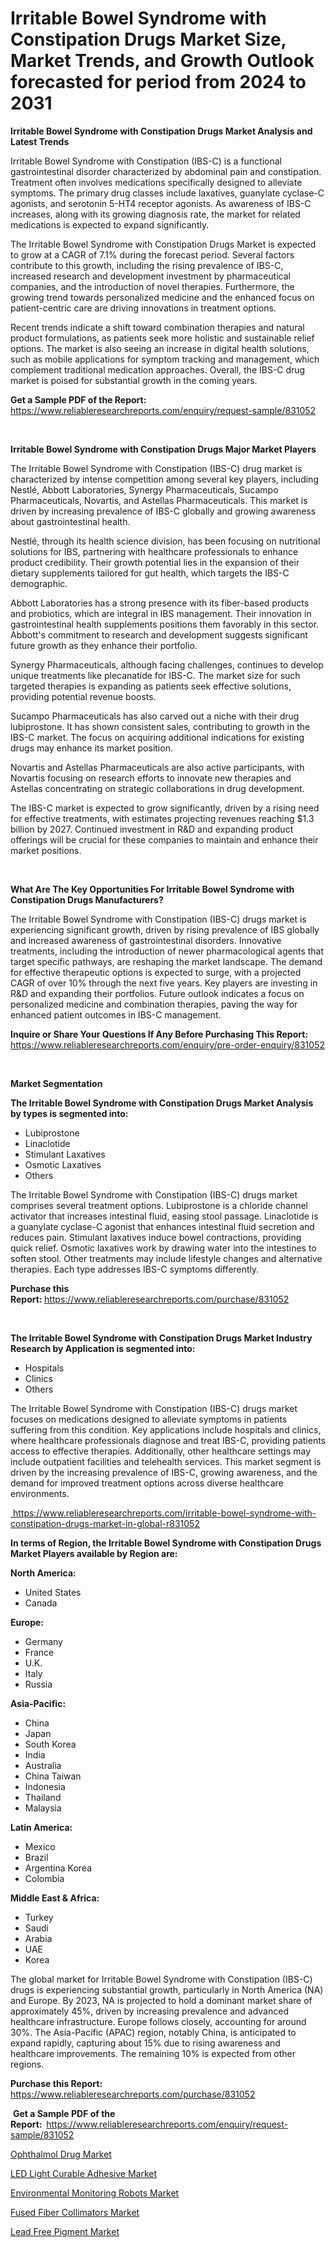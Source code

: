 <p><h1>Irritable Bowel Syndrome with Constipation Drugs Market Size, Market Trends, and Growth Outlook forecasted for period from 2024 to 2031</h1></p><p><strong>Irritable Bowel Syndrome with Constipation Drugs Market Analysis and Latest Trends</strong></p>
<p><p>Irritable Bowel Syndrome with Constipation (IBS-C) is a functional gastrointestinal disorder characterized by abdominal pain and constipation. Treatment often involves medications specifically designed to alleviate symptoms. The primary drug classes include laxatives, guanylate cyclase-C agonists, and serotonin 5-HT4 receptor agonists. As awareness of IBS-C increases, along with its growing diagnosis rate, the market for related medications is expected to expand significantly.</p><p>The Irritable Bowel Syndrome with Constipation Drugs Market is expected to grow at a CAGR of 7.1% during the forecast period. Several factors contribute to this growth, including the rising prevalence of IBS-C, increased research and development investment by pharmaceutical companies, and the introduction of novel therapies. Furthermore, the growing trend towards personalized medicine and the enhanced focus on patient-centric care are driving innovations in treatment options.</p><p>Recent trends indicate a shift toward combination therapies and natural product formulations, as patients seek more holistic and sustainable relief options. The market is also seeing an increase in digital health solutions, such as mobile applications for symptom tracking and management, which complement traditional medication approaches. Overall, the IBS-C drug market is poised for substantial growth in the coming years.</p></p>
<p><strong>Get a Sample PDF of the Report:&nbsp;</strong> <a href="https://www.reliableresearchreports.com/enquiry/request-sample/831052?utm_campaign=1588&utm_medium=2&utm_source=Github&utm_content=ia&utm_term=13102024&utm_id=irritable-bowel-syndrome-with-constipation-drugs">https://www.reliableresearchreports.com/enquiry/request-sample/831052</a></p>
<p>&nbsp;</p>
<p><strong>Irritable Bowel Syndrome with Constipation Drugs Major Market Players</strong></p>
<p><p>The Irritable Bowel Syndrome with Constipation (IBS-C) drug market is characterized by intense competition among several key players, including Nestlé, Abbott Laboratories, Synergy Pharmaceuticals, Sucampo Pharmaceuticals, Novartis, and Astellas Pharmaceuticals. This market is driven by increasing prevalence of IBS-C globally and growing awareness about gastrointestinal health.</p><p>Nestlé, through its health science division, has been focusing on nutritional solutions for IBS, partnering with healthcare professionals to enhance product credibility. Their growth potential lies in the expansion of their dietary supplements tailored for gut health, which targets the IBS-C demographic.</p><p>Abbott Laboratories has a strong presence with its fiber-based products and probiotics, which are integral in IBS management. Their innovation in gastrointestinal health supplements positions them favorably in this sector. Abbott's commitment to research and development suggests significant future growth as they enhance their portfolio.</p><p>Synergy Pharmaceuticals, although facing challenges, continues to develop unique treatments like plecanatide for IBS-C. The market size for such targeted therapies is expanding as patients seek effective solutions, providing potential revenue boosts.</p><p>Sucampo Pharmaceuticals has also carved out a niche with their drug lubiprostone. It has shown consistent sales, contributing to growth in the IBS-C market. The focus on acquiring additional indications for existing drugs may enhance its market position.</p><p>Novartis and Astellas Pharmaceuticals are also active participants, with Novartis focusing on research efforts to innovate new therapies and Astellas concentrating on strategic collaborations in drug development.</p><p>The IBS-C market is expected to grow significantly, driven by a rising need for effective treatments, with estimates projecting revenues reaching $1.3 billion by 2027. Continued investment in R&D and expanding product offerings will be crucial for these companies to maintain and enhance their market positions.</p></p>
<p>&nbsp;</p>
<p><strong>What Are The Key Opportunities For Irritable Bowel Syndrome with Constipation Drugs Manufacturers?</strong></p>
<p><p>The Irritable Bowel Syndrome with Constipation (IBS-C) drugs market is experiencing significant growth, driven by rising prevalence of IBS globally and increased awareness of gastrointestinal disorders. Innovative treatments, including the introduction of newer pharmacological agents that target specific pathways, are reshaping the market landscape. The demand for effective therapeutic options is expected to surge, with a projected CAGR of over 10% through the next five years. Key players are investing in R&D and expanding their portfolios. Future outlook indicates a focus on personalized medicine and combination therapies, paving the way for enhanced patient outcomes in IBS-C management.</p></p>
<p><strong>Inquire or Share Your Questions If Any Before Purchasing This Report:</strong> <a href="https://www.reliableresearchreports.com/enquiry/pre-order-enquiry/831052?utm_campaign=1588&utm_medium=2&utm_source=Github&utm_content=ia&utm_term=13102024&utm_id=irritable-bowel-syndrome-with-constipation-drugs">https://www.reliableresearchreports.com/enquiry/pre-order-enquiry/831052</a></p>
<p>&nbsp;</p>
<p><strong>Market Segmentation</strong></p>
<p><strong>The Irritable Bowel Syndrome with Constipation Drugs Market Analysis by types is segmented into:</strong></p>
<p><ul><li>Lubiprostone</li><li>Linaclotide</li><li>Stimulant Laxatives</li><li>Osmotic Laxatives</li><li>Others</li></ul></p>
<p><p>The Irritable Bowel Syndrome with Constipation (IBS-C) drugs market comprises several treatment options. Lubiprostone is a chloride channel activator that increases intestinal fluid, easing stool passage. Linaclotide is a guanylate cyclase-C agonist that enhances intestinal fluid secretion and reduces pain. Stimulant laxatives induce bowel contractions, providing quick relief. Osmotic laxatives work by drawing water into the intestines to soften stool. Other treatments may include lifestyle changes and alternative therapies. Each type addresses IBS-C symptoms differently.</p></p>
<p><strong>Purchase this Report:&nbsp;</strong><a href="https://www.reliableresearchreports.com/purchase/831052?utm_campaign=1588&utm_medium=2&utm_source=Github&utm_content=ia&utm_term=13102024&utm_id=irritable-bowel-syndrome-with-constipation-drugs">https://www.reliableresearchreports.com/purchase/831052</a></p>
<p>&nbsp;</p>
<p><strong>The Irritable Bowel Syndrome with Constipation Drugs Market Industry Research by Application is segmented into:</strong></p>
<p><ul><li>Hospitals</li><li>Clinics</li><li>Others</li></ul></p>
<p><p>The Irritable Bowel Syndrome with Constipation (IBS-C) drugs market focuses on medications designed to alleviate symptoms in patients suffering from this condition. Key applications include hospitals and clinics, where healthcare professionals diagnose and treat IBS-C, providing patients access to effective therapies. Additionally, other healthcare settings may include outpatient facilities and telehealth services. This market segment is driven by the increasing prevalence of IBS-C, growing awareness, and the demand for improved treatment options across diverse healthcare environments.</p></p>
<p><a href="https://www.reliableresearchreports.com/irritable-bowel-syndrome-with-constipation-drugs-market-in-global-r831052?utm_campaign=1588&utm_medium=2&utm_source=Github&utm_content=ia&utm_term=13102024&utm_id=irritable-bowel-syndrome-with-constipation-drugs">&nbsp;https://www.reliableresearchreports.com/irritable-bowel-syndrome-with-constipation-drugs-market-in-global-r831052</a></p>
<p><strong>In terms of Region, the Irritable Bowel Syndrome with Constipation Drugs Market Players available by Region are:</strong></p>
<p>
    <p> <strong> North America: </strong>
        <ul>
            <li>United States</li>
            <li>Canada</li>
        </ul>
        </p> 
    <p> <strong> Europe: </strong>
        <ul>
            <li>Germany</li>
            <li>France</li>
            <li>U.K.</li>
            <li>Italy</li>
            <li>Russia</li>
        </ul>
        </p> 
    <p> <strong> Asia-Pacific: </strong>
        <ul>
            <li>China</li>
            <li>Japan</li>
            <li>South Korea</li>
            <li>India</li>
            <li>Australia</li>
            <li>China Taiwan</li>
            <li>Indonesia</li>
            <li>Thailand</li>
            <li>Malaysia</li>
        </ul>
        </p> 
    <p> <strong> Latin America: </strong>
        <ul>
            <li>Mexico</li>
            <li>Brazil</li>
            <li>Argentina Korea</li>
            <li>Colombia</li>
        </ul>
        </p> 
    <p> <strong> Middle East & Africa: </strong>
        <ul>
            <li>Turkey</li>
            <li>Saudi</li>
            <li>Arabia</li>
            <li>UAE</li>
            <li>Korea</li>
        </ul>
    </p>
    </p>
<p><p>The global market for Irritable Bowel Syndrome with Constipation (IBS-C) drugs is experiencing substantial growth, particularly in North America (NA) and Europe. By 2023, NA is projected to hold a dominant market share of approximately 45%, driven by increasing prevalence and advanced healthcare infrastructure. Europe follows closely, accounting for around 30%. The Asia-Pacific (APAC) region, notably China, is anticipated to expand rapidly, capturing about 15% due to rising awareness and healthcare improvements. The remaining 10% is expected from other regions.</p></p>
<p><strong>Purchase this Report: </strong><a href="https://www.reliableresearchreports.com/purchase/831052?utm_campaign=1588&utm_medium=2&utm_source=Github&utm_content=ia&utm_term=13102024&utm_id=irritable-bowel-syndrome-with-constipation-drugs">https://www.reliableresearchreports.com/purchase/831052</a></p>
<p>&nbsp;<strong>Get a Sample PDF of the Report:&nbsp;&nbsp;</strong><a href="https://www.reliableresearchreports.com/enquiry/request-sample/831052?utm_campaign=1588&utm_medium=2&utm_source=Github&utm_content=ia&utm_term=13102024&utm_id=irritable-bowel-syndrome-with-constipation-drugs">https://www.reliableresearchreports.com/enquiry/request-sample/831052</a></p>
<p><strong></strong></p>
<p><p><a href="https://github.com/mauripalmi/Market-Research-Report-List-5/blob/main/ophthalmol-drug-market.md?utm_campaign=1588&utm_medium=2&utm_source=Github&utm_content=ia&utm_term=13102024&utm_id=irritable-bowel-syndrome-with-constipation-drugs">Ophthalmol Drug Market</a></p><p><a href="https://www.linkedin.com/pulse/led-light-curable-adhesive-market-global-regional-analysis-59yzf?utm_campaign=1588&utm_medium=2&utm_source=Github&utm_content=ia&utm_term=13102024&utm_id=irritable-bowel-syndrome-with-constipation-drugs">LED Light Curable Adhesive Market</a></p><p><a href="https://www.linkedin.com/pulse/environmental-monitoring-robots-market-share-size-trends-nvchf?utm_campaign=1588&utm_medium=2&utm_source=Github&utm_content=ia&utm_term=13102024&utm_id=irritable-bowel-syndrome-with-constipation-drugs">Environmental Monitoring Robots Market</a></p><p><a href="https://www.linkedin.com/pulse/role-fused-fiber-collimators-market-applications-communicationmedicalindustrialothers-pdnpf?utm_campaign=1588&utm_medium=2&utm_source=Github&utm_content=ia&utm_term=13102024&utm_id=irritable-bowel-syndrome-with-constipation-drugs">Fused Fiber Collimators Market</a></p><p><a href="https://www.linkedin.com/pulse/lead-free-pigment-industry-sector-market-dynamics-future-scenarios-oac5f?utm_campaign=1588&utm_medium=2&utm_source=Github&utm_content=ia&utm_term=13102024&utm_id=irritable-bowel-syndrome-with-constipation-drugs">Lead Free Pigment Market</a></p></p>